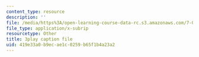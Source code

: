```yaml
---
content_type: resource
description: ''
file: /media/https%3A/open-learning-course-data-rc.s3.amazonaws.com/7-014-introductory-biology-spring-2005/419e33a0b9ecae1c0259b65f1b4a23a2_5WqgNOSoD_M.srt
file_type: application/x-subrip
resourcetype: Other
title: 3play caption file
uid: 419e33a0-b9ec-ae1c-0259-b65f1b4a23a2
---
```

